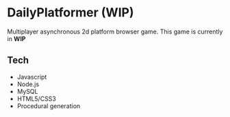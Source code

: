 # DailyPlatformer (WIP)

Multiplayer asynchronous 2d platform browser game. This game is currently in **WIP**

## Tech
* Javascript
* Node.js
* MySQL
* HTML5/CSS3
* Procedural generation